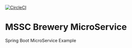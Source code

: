 [![CircleCI](https://dl.circleci.com/status-badge/img/gh/yonatanmengesha/mssc-brewery_MS/tree/main.svg?style=svg)](https://dl.circleci.com/status-badge/redirect/gh/yonatanmengesha/mssc-brewery_MS/tree/main)
# MSSC Brewery  MicroService

Spring Boot MicroService Example